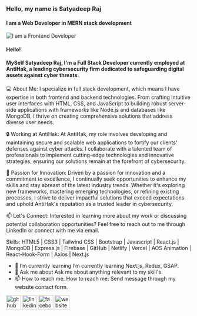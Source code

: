 ### Hello, my name is Satyadeep Raj

#### I am a Web Developer in MERN stack development

![I am a Frontend Developer](https://res.cloudinary.com/dzkpb9csm/image/upload/v1713004769/readme/Screenshot_2024-04-13_160150_bl5lpu.png)

#### Hello!
#### MySelf Satyadeep Raj, I'm a Full Stack Developer currently employed at AntiHak, a leading cybersecurity firm dedicated to safeguarding digital assets against cyber threats.

💻 About Me:
I specialize in full stack development, which means I have expertise in both frontend and backend technologies. From crafting intuitive user interfaces with HTML, CSS, and JavaScript to building robust server-side applications with frameworks like Node.js and databases like MongoDB, I thrive on creating comprehensive solutions that address diverse user needs.

🔒 Working at AntiHak:
At AntiHak, my role involves developing and maintaining secure and scalable web applications to fortify our clients' defenses against cyber attacks. I collaborate with a talented team of professionals to implement cutting-edge technologies and innovative strategies, ensuring our solutions remain at the forefront of cybersecurity.

🌟 Passion for Innovation:
Driven by a passion for innovation and a commitment to excellence, I continually seek opportunities to enhance my skills and stay abreast of the latest industry trends. Whether it's exploring new frameworks, mastering emerging technologies, or refining existing processes, I strive to deliver impactful solutions that exceed expectations and uphold AntiHak's reputation as a trusted leader in cybersecurity.

📫 Let's Connect:
Interested in learning more about my work or discussing potential collaboration opportunities? Feel free to reach out to me through LinkedIn or connect with me via email.

Skills: HTML5 | CSS3 | Tailwind CSS | Bootstrap | Javascript | React.js | MongoDB | Express.js | Firebase | GitHub | Netlify | Vercel | AOS Animation | React-Hook-Form | Axios | Next.js

- 🌱 I’m currently learning I’m currently learning Next.js, Redux, GSAP.
- 💬 Ask me about Ask me about anything relevant to my skill's.
- 📫 How to reach me: How to reach me: Send message through my website contact form.

[<img src='https://cdn.jsdelivr.net/npm/simple-icons@3.0.1/icons/github.svg' alt='github' height='40'>](https://github.com/satyadeepraj) [<img src='https://cdn.jsdelivr.net/npm/simple-icons@3.0.1/icons/linkedin.svg' alt='linkedin' height='40'>](www.linkedin.com/in/satyadeep-raj-bb381b226) [<img src='https://cdn.jsdelivr.net/npm/simple-icons@3.0.1/icons/facebook.svg' alt='facebook' height='40'>](https://stackblitz.com/@satyadeepraj) [<img src='https://cdn.jsdelivr.net/npm/simple-icons@3.0.1/icons/icloud.svg' alt='website' height='40'>](https://satyadeep-portfolio.vercel.app/)


